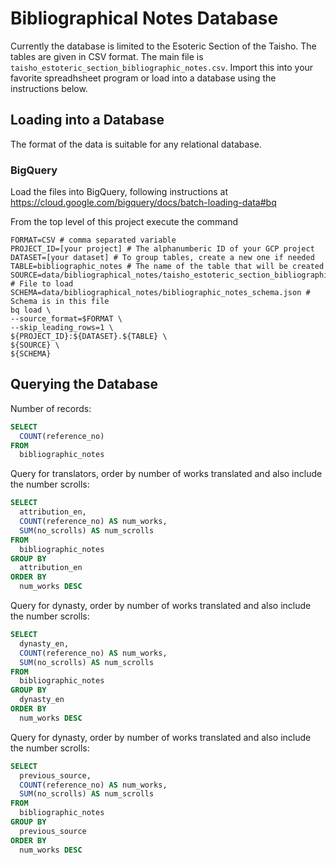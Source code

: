 # Bibliographical Notes Database

Currently the database is limited to the Esoteric Section of the Taisho. The
tables are given in CSV format. The main file is
`taisho_estoteric_section_bibliographic_notes.csv`. Import this into your
favorite spreadhsheet program or load into a database using the instructions
below.

## Loading into a Database

The format of the data is suitable for any relational database.

### BigQuery

Load the files into BigQuery, following instructions at 
https://cloud.google.com/bigquery/docs/batch-loading-data#bq

From the top level of this project execute the command

```shell
FORMAT=CSV # comma separated variable
PROJECT_ID=[your project] # The alphanumberic ID of your GCP project
DATASET=[your dataset] # To group tables, create a new one if needed
TABLE=bibliographic_notes # The name of the table that will be created
SOURCE=data/bibliographical_notes/taisho_estoteric_section_bibliographic_notes.csv # File to load
SCHEMA=data/bibliographical_notes/bibliographic_notes_schema.json # Schema is in this file
bq load \
--source_format=$FORMAT \
--skip_leading_rows=1 \
${PROJECT_ID}:${DATASET}.${TABLE} \
${SOURCE} \
${SCHEMA}
```

## Querying the Database

Number of records:

```sql
SELECT
  COUNT(reference_no)
FROM
  bibliographic_notes
```

Query for translators, order by number of works translated and also include
the number scrolls:

```sql
SELECT
  attribution_en,
  COUNT(reference_no) AS num_works,
  SUM(no_scrolls) AS num_scrolls
FROM
  bibliographic_notes
GROUP BY
  attribution_en
ORDER BY 
  num_works DESC 
```

Query for dynasty, order by number of works translated and also include
the number scrolls:

```sql
SELECT
  dynasty_en,
  COUNT(reference_no) AS num_works,
  SUM(no_scrolls) AS num_scrolls
FROM
  bibliographic_notes
GROUP BY
  dynasty_en
ORDER BY 
  num_works DESC 
```

Query for dynasty, order by number of works translated and also include
the number scrolls:

```sql
SELECT
  previous_source,
  COUNT(reference_no) AS num_works,
  SUM(no_scrolls) AS num_scrolls
FROM
  bibliographic_notes
GROUP BY
  previous_source
ORDER BY 
  num_works DESC 
```

